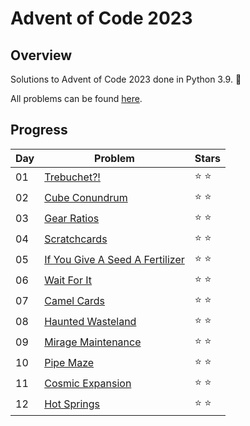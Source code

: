 # Advent of Code 2023

## Overview

Solutions to Advent of Code 2023 done in Python 3.9. 🌲

All problems can be found [here](https://adventofcode.com/2023).

## Progress
| Day | Problem | Stars |
| --- | --- | --- |
| 01 | [Trebuchet?!](https://adventofcode.com/2023/day/1) | ⭐ ⭐ |
| 02 | [Cube Conundrum](https://adventofcode.com/2023/day/2) | ⭐ ⭐ |
| 03 | [Gear Ratios](https://adventofcode.com/2023/day/3) | ⭐ ⭐ |
| 04 | [Scratchcards](https://adventofcode.com/2023/day/4) | ⭐ ⭐ |
| 05 | [If You Give A Seed A Fertilizer](https://adventofcode.com/2023/day/5) | ⭐ ⭐ |
| 06 | [Wait For It](https://adventofcode.com/2023/day/6) | ⭐ ⭐ |
| 07 | [Camel Cards](https://adventofcode.com/2023/day/7) | ⭐ ⭐ |
| 08 | [Haunted Wasteland](https://adventofcode.com/2023/day/8) | ⭐ ⭐ |
| 09 | [Mirage Maintenance](https://adventofcode.com/2023/day/9) | ⭐ ⭐ |
| 10 | [Pipe Maze](https://adventofcode.com/2023/day/10) | ⭐ ⭐ |
| 11 | [Cosmic Expansion](https://adventofcode.com/2023/day/11) | ⭐ ⭐ |
| 12 | [Hot Springs](https://adventofcode.com/2023/day/12) | ⭐ ⭐ |
